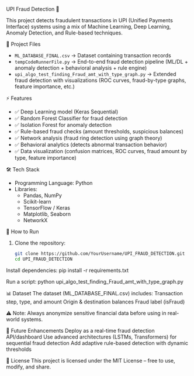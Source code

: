 UPI Fraud Detection 🔐

This project detects fraudulent transactions in UPI (Unified Payments Interface) systems using a mix of Machine Learning, Deep Learning, Anomaly Detection, and Rule-based techniques.

📂 Project Files
- `ML_DATABASE_FINAL.csv` → Dataset containing transaction records  
- `tempCodeRunnerFile.py` → End-to-end fraud detection pipeline (ML/DL + anomaly detection + behavioral analysis + rule engine)  
- `upi_algo_test_finding_Fraud_amt_with_type_graph.py` → Extended fraud detection with visualizations (ROC curves, fraud-by-type graphs, feature importance, etc.)  

⚡ Features
- ✅ Deep Learning model (Keras Sequential)  
- ✅ Random Forest Classifier for fraud detection  
- ✅ Isolation Forest for anomaly detection  
- ✅ Rule-based fraud checks (amount thresholds, suspicious balances)  
- ✅ Network analysis (fraud ring detection using graph theory)  
- ✅ Behavioral analytics (detects abnormal transaction behavior)  
- ✅ Data visualization (confusion matrices, ROC curves, fraud amount by type, feature importance)  

🛠️ Tech Stack
- Programming Language: Python  
- Libraries:
  - Pandas, NumPy  
  - Scikit-learn  
  - TensorFlow / Keras  
  - Matplotlib, Seaborn  
  - NetworkX  

🚀 How to Run
1. Clone the repository:
   ```bash
   git clone https://github.com/YourUsername/UPI_FRAUD_DETECTION.git
   cd UPI_FRAUD_DETECTION
Install dependencies:
pip install -r requirements.txt

Run a script:
python upi_algo_test_finding_Fraud_amt_with_type_graph.py

📊 Dataset
The dataset (ML_DATABASE_FINAL.csv) includes:
Transaction step, type, and amount
Origin & destination balances
Fraud label (isFraud)

⚠️ Note: Always anonymize sensitive financial data before using in real-world systems.

📌 Future Enhancements
Deploy as a real-time fraud detection API/dashboard
Use advanced architectures (LSTMs, Transformers) for sequential fraud detection
Add adaptive rule-based detection with dynamic thresholds





📜 License
This project is licensed under the MIT License – free to use, modify, and share.
